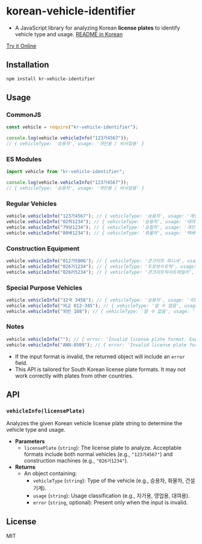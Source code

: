 # korean-vehicle-identifier

- A JavaScript library for analyzing Korean **license plates** to identify vehicle type and usage. [README in Korean](./README.md)

[Try it Online](https://hwahyeon.github.io/korean-vehicle-identifier)

## Installation

```bash
npm install kr-vehicle-identifier
```

## Usage
### CommonJS
```javascript
const vehicle = require("kr-vehicle-identifier");

console.log(vehicle.vehicleInfo("123가4567"));
// { vehicleType: '승용차', usage: '개인용 / 비사업용' }
```

### ES Modules
```javascript
import vehicle from "kr-vehicle-identifier";

console.log(vehicle.vehicleInfo("123가4567"));
// { vehicleType: '승용차', usage: '개인용 / 비사업용' }
```

### Regular Vehicles

```javascript
vehicle.vehicleInfo("123가4567"); // { vehicleType: '승용차', usage: '개인용 / 비사업용' }
vehicle.vehicleInfo("02허1234"); // { vehicleType: '승용차', usage: '대여용' }
vehicle.vehicleInfo("79보1234"); // { vehicleType: '승합차', usage: '개인용 / 비사업용' }
vehicle.vehicleInfo("80배1234"); // { vehicleType: '화물차', usage: '택배용' }
```

### Construction Equipment

```javascript
vehicle.vehicleInfo("012가5006"); // { vehicleType: '콘크리트 피니셔', usage: '자가용' }
vehicle.vehicleInfo("026거1234"); // { vehicleType: '도로보수트럭', usage: '자가용' }
vehicle.vehicleInfo("026러5234"); // { vehicleType: '콘크리트믹서트레일러', usage: '자가용' }
```

### Special Purpose Vehicles

```javascript
vehicle.vehicleInfo("12국 3456"); // { vehicleType: '승용차', usage: '국방부 및 직할부대' }
vehicle.vehicleInfo("외교 012-345"); // { vehicleType: '알 수 없음', usage: '대사관' }
vehicle.vehicleInfo("외빈 108"); // { vehicleType: '알 수 없음', usage: '외빈' }
```

### Notes

```javascript
vehicle.vehicleInfo(""); // { error: 'Invalid license plate format. Expected formats: "12가3456" or "026거1234"' }
vehicle.vehicleInfo("ANN-0509"); // { error: 'Invalid license plate format. Expected formats: "12가3456" or "026거1234"' }
```

- If the input format is invalid, the returned object will include an `error` field.
- This API is tailored for South Korean license plate formats. It may not work correctly with plates from other countries.

## API

### `vehicleInfo(licensePlate)`

Analyzes the given Korean vehicle license plate string to determine the vehicle type and usage.

- **Parameters**
  - `licensePlate` (`string`): The license plate to analyze. Acceptable formats include both normal vehicles (e.g., `"123가4567"`) and construction machines (e.g., `"026거1234"`).
- **Returns**
  - An object containing:
    - `vehicleType` (`string`): Type of the vehicle (e.g., 승용차, 화물차, 건설기계).
    - `usage` (`string`): Usage classification (e.g., 자가용, 영업용, 대여용).
    - `error` (`string`, optional): Present only when the input is invalid.

## License

MIT
